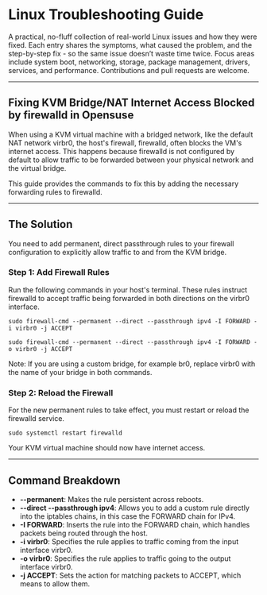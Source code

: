 # Linux Troubleshooting Guide

A practical, no-fluff collection of real-world Linux issues and how they were fixed. Each entry shares the symptoms, what caused the problem, and the step-by-step fix - so the same issue doesn’t waste time twice. Focus areas include system boot, networking, storage, package management, drivers, services, and performance. Contributions and pull requests are welcome.

---

## Fixing KVM Bridge/NAT Internet Access Blocked by firewalld in Opensuse

When using a KVM virtual machine with a bridged network, like the default NAT network virbr0, the host's firewall, firewalld, often blocks the VM's internet access. This happens because firewalld is not configured by default to allow traffic to be forwarded between your physical network and the virtual bridge.

This guide provides the commands to fix this by adding the necessary forwarding rules to firewalld.

---

## The Solution

You need to add permanent, direct passthrough rules to your firewall configuration to explicitly allow traffic to and from the KVM bridge.

### Step 1: Add Firewall Rules

Run the following commands in your host's terminal. These rules instruct firewalld to accept traffic being forwarded in both directions on the virbr0 interface.

`sudo firewall-cmd --permanent --direct --passthrough ipv4 -I FORWARD -i virbr0 -j ACCEPT`

`sudo firewall-cmd --permanent --direct --passthrough ipv4 -I FORWARD -o virbr0 -j ACCEPT`

Note: If you are using a custom bridge, for example br0, replace virbr0 with the name of your bridge in both commands.

### Step 2: Reload the Firewall

For the new permanent rules to take effect, you must restart or reload the firewalld service.

`sudo systemctl restart firewalld`

Your KVM virtual machine should now have internet access.

---

## Command Breakdown

* **--permanent**: Makes the rule persistent across reboots.
* **--direct --passthrough ipv4**: Allows you to add a custom rule directly into the iptables chains, in this case the FORWARD chain for IPv4.
* **-I FORWARD**: Inserts the rule into the FORWARD chain, which handles packets being routed through the host.
* **-i virbr0**: Specifies the rule applies to traffic coming from the input interface virbr0.
* **-o virbr0**: Specifies the rule applies to traffic going to the output interface virbr0.
* **-j ACCEPT**: Sets the action for matching packets to ACCEPT, which means to allow them.
